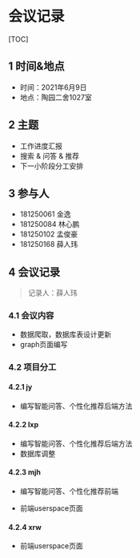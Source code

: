 # 会议记录

[TOC]

## 1 时间&地点

- 时间：2021年6月9日
- 地点：陶园二舍1027室

## 2 主题

- 工作进度汇报
- 搜索 & 问答 & 推荐
- 下一小阶段分工安排

## 3 参与人

- 181250061 金逸
- 181250084 林心鹏
- 181250102 孟俊豪
- 181250168 薛人玮

## 4 会议记录

> 记录人：薛人玮

### 4.1 会议内容

- 数据爬取，数据库表设计更新
- graph页面编写

### 4.2 项目分工

#### 4.2.1 jy

- 编写智能问答、个性化推荐后端方法

#### 4.2.2 lxp

- 编写智能问答、个性化推荐后端方法
- 数据库调整

#### 4.2.3 mjh

* 编写智能问答、个性化推荐前端

- 前端userspace页面

#### 4.2.4 xrw

- 前端userspace页面